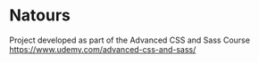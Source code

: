 # Natours
Project developed as part of the Advanced CSS and Sass Course
https://www.udemy.com/advanced-css-and-sass/
